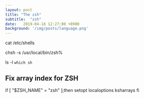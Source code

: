 ```yaml
---
layout: post
title: "The zsh"
subtitle:  "zsh"
date:   2019-04-18 12:27:00 +0900
background: '/img/posts/language.png'
---
```


cat /etc/shells

chsh -s /usr/local/bin/zsh%

ls -l `which sh`

## Fix array index for ZSH
if [ "$ZSH_NAME" = "zsh" ];then
  setopt localoptions ksharrays
fi
